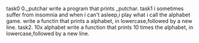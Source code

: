 task0
0._putchar 
write a program that prints _putchar.
task1
i sometimes suffer from insomnia and when i can't asleep,i play what i call the alphabet game.
write a functin that prints a alphabet, in lowercase,followed by a new line.
task2. 
10x alphabet
write a function that prints 10 times the alphabet, in lowercase,followed by a new line.
